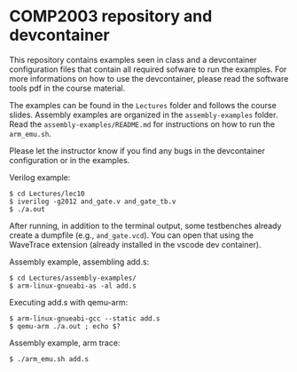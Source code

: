 COMP2003 repository and devcontainer
====================================

This repository contains examples seen in class and a devcontainer configuration files that contain all required sofware to run the examples.
For more informations on how to use the devcontainer, please read the software tools pdf in the course material.

The examples can be found in the `Lectures` folder and follows the course slides.
Assembly examples are organized in the `assembly-examples` folder.
Read the `assembly-examples/README.md` for instructions on how to run the `arm_emu.sh`. 

Please let the instructor know if you find any bugs in the devcontainer configuration or in the examples.

Verilog example:

    $ cd Lectures/lec10
    $ iverilog -g2012 and_gate.v and_gate_tb.v 
    $ ./a.out

After running, in addition to the terminal output, some testbenches already create a dumpfile (e.g.,  `and_gate.vcd`). You can open that using the WaveTrace extension (already installed in the vscode dev container).

Assembly example, assembling add.s:

    $ cd Lectures/assembly-examples/
    $ arm-linux-gnueabi-as -al add.s

Executing add.s with qemu-arm:

    $ arm-linux-gnueabi-gcc --static add.s
    $ qemu-arm ./a.out ; echo $?

Assembly example, arm trace:

    $ ./arm_emu.sh add.s
